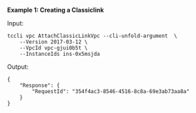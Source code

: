 **Example 1: Creating a Classiclink**



Input: 

```
tccli vpc AttachClassicLinkVpc --cli-unfold-argument  \
    --Version 2017-03-12 \
    --VpcId vpc-gjui0b5t \
    --InstanceIds ins-0x5msjda
```

Output: 
```
{
    "Response": {
        "RequestId": "354f4ac3-8546-4516-8c8a-69e3ab73aa8a"
    }
}
```

